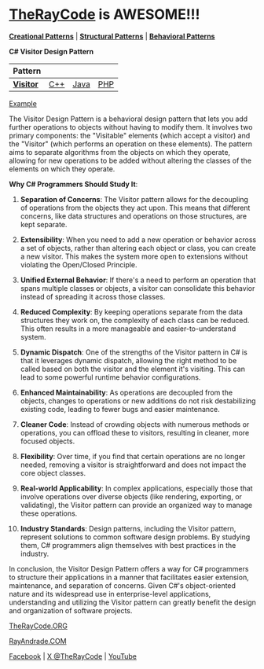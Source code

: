 # [TheRayCode](../../../README.md) is AWESOME!!!

**[Creational Patterns](../../Creational/README.md)** | **[Structural Patterns](../../Structural/README.md)** | **[Behavioral Patterns](../README.md)**

**C# Visitor Design Pattern**

|Pattern|   |   |   |
|---|---|---|---|
| [**Visitor**](README.md) | [C++](../../../CPP/Behavioral/Visitor/README.md) | [Java](../../../Java/Behavioral/Visitor/README.md) | [PHP](../../../PHP/Behavioral/Visitor/README.md) |

[Example](V1/README.md)

The Visitor Design Pattern is a behavioral design pattern that lets you add further operations to objects without having to modify them. It involves two primary components: the "Visitable" elements (which accept a visitor) and the "Visitor" (which performs an operation on these elements). The pattern aims to separate algorithms from the objects on which they operate, allowing for new operations to be added without altering the classes of the elements on which they operate.

**Why C# Programmers Should Study It**:

1. **Separation of Concerns**: The Visitor pattern allows for the decoupling of operations from the objects they act upon. This means that different concerns, like data structures and operations on those structures, are kept separate.

2. **Extensibility**: When you need to add a new operation or behavior across a set of objects, rather than altering each object or class, you can create a new visitor. This makes the system more open to extensions without violating the Open/Closed Principle.

3. **Unified External Behavior**: If there's a need to perform an operation that spans multiple classes or objects, a visitor can consolidate this behavior instead of spreading it across those classes.

4. **Reduced Complexity**: By keeping operations separate from the data structures they work on, the complexity of each class can be reduced. This often results in a more manageable and easier-to-understand system.

5. **Dynamic Dispatch**: One of the strengths of the Visitor pattern in C# is that it leverages dynamic dispatch, allowing the right method to be called based on both the visitor and the element it's visiting. This can lead to some powerful runtime behavior configurations.

6. **Enhanced Maintainability**: As operations are decoupled from the objects, changes to operations or new additions do not risk destabilizing existing code, leading to fewer bugs and easier maintenance.

7. **Cleaner Code**: Instead of crowding objects with numerous methods or operations, you can offload these to visitors, resulting in cleaner, more focused objects.

8. **Flexibility**: Over time, if you find that certain operations are no longer needed, removing a visitor is straightforward and does not impact the core object classes.

9. **Real-world Applicability**: In complex applications, especially those that involve operations over diverse objects (like rendering, exporting, or validating), the Visitor pattern can provide an organized way to manage these operations.

10. **Industry Standards**: Design patterns, including the Visitor pattern, represent solutions to common software design problems. By studying them, C# programmers align themselves with best practices in the industry.

In conclusion, the Visitor Design Pattern offers a way for C# programmers to structure their applications in a manner that facilitates easier extension, maintenance, and separation of concerns. Given C#'s object-oriented nature and its widespread use in enterprise-level applications, understanding and utilizing the Visitor pattern can greatly benefit the design and organization of software projects.

[TheRayCode.ORG](https://www.TheRayCode.org)

[RayAndrade.COM](https://www.RayAndrade.com)

[Facebook](https://www.facebook.com/TheRayCode/) | [X @TheRayCode](https://www.x.com/TheRayCode/) | [YouTube](https://www.youtube.com/TheRayCode/)
